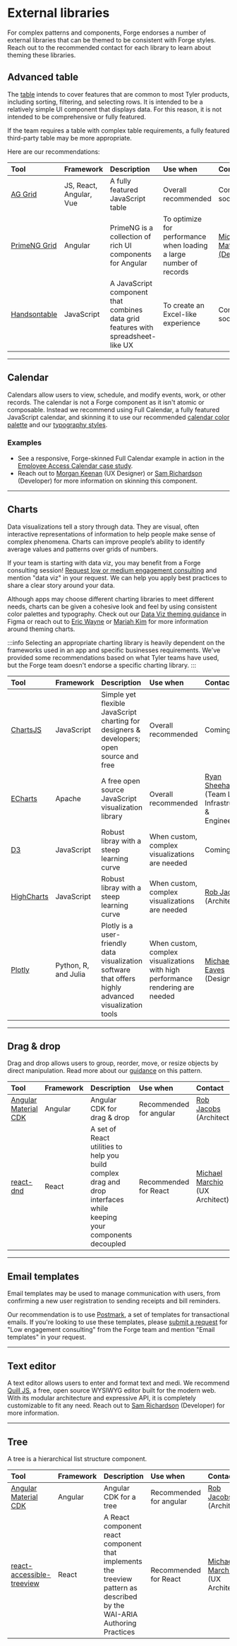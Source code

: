 # External libraries

For complex patterns and components, Forge endorses a number of external libraries that can be themed to be consistent with Forge styles. Reach out to the recommended contact for each library to learn about theming these libraries.

## Advanced table

The [table](/components/table/table) intends to cover features that are common to most Tyler products, including sorting, filtering, and selecting rows. It is intended to be a relatively simple UI component that displays data. For this reason, it is not intended to be comprehensive or fully featured.

If the team requires a table with complex table requirements, a fully featured third-party table  may be more appropriate.

Here are our recommendations:

| Tool              | Framework  | Description       | Use when          | Contact
| :-----------------| :--------- |:----------------- | :---------------- | :---------------
| <a target="_blank" rel="noopener noreferrer" href="https://www.ag-grid.com/">AG Grid</a>  | JS, React, Angular, Vue | A fully featured JavaScript table           |  Overall recommended | Coming soon
| <a target="_blank" rel="noopener noreferrer" href="https://www.primefaces.org/primeng/showcase/#/table/basic">PrimeNG Grid</a> | Angular | PrimeNG is a collection of rich UI components for Angular  | To optimize for performance when loading a large number of records | <a href="mailto:michael.matuszak@tylertech.com">Michael Matuszak (Developer)</a>
| <a target="_blank" rel="noopener noreferrer" href="https://handsontable.com/">Handsontable</a> | JavaScript | A JavaScript component that combines data grid features with spreadsheet-like UX | To create an Excel-like experience | Coming soon

---

## Calendar

Calendars allow users to view, schedule, and modify events, work, or other records. The calendar is not a Forge component as it isn't atomic or composable. Instead we recommend using Full Calendar, a fully featured JavaScript calendar, and skinning it to use our recommended <a rel="noopener noreferrer" href="https://www.figma.com/file/wF374tcYJHbFqKxvVx9fkV/Forge-Calendar-palettes?node-id=0%3A1">calendar color palette</a> and our [typography styles](/styles/typography/).


### Examples

- See a responsive, Forge-skinned Full Calendar example in action in the [Employee Access Calendar case study](/get-started/other/case-studies/ess-calendar/).
- Reach out to [Morgan Keenan](mailto:morgan.keenan@tylertech.com) (UX Designer) or [Sam Richardson](mailto:sam.richardson@tylertech.com) (Developer) for more information on skinning this component.

---

## Charts

Data visualizations tell a story through data. They are visual, often interactive representations of information to help people make sense of complex phenomena. Charts can improve people’s ability to identify average values and patterns over grids of numbers.

If your team is starting with data viz, you may benefit from a Forge consulting session! [Request low or medium engagement consulting](/consulting) and mention "data viz" in your request. We can help you apply best practices to share a clear story around your data.

Although apps may choose different charting libraries to meet different needs, charts can be given a cohesive look and feel by using consistent color palettes and typography. Check out our <a href="https://www.figma.com/file/rP8Of8bjVJUMpJIBFUJqQ3/Data-Viz?node-id=0%3A1">Data Viz theming guidance</a> in Figma or reach out to <a href="mailto:eric.wayne@tylertech.com">Eric Wayne</a> or <a href="mailto:mariah.kim@tylertech.com">Mariah Kim</a> for more information around theming charts. 

:::info
Selecting an appropriate charting library is heavily dependent on the frameworks used in an app and specific businesses requirements. We've provided some recommendations based on what Tyler teams have used, but the Forge team doesn't endorse a specific charting library.
:::

| Tool              | Framework  | Description       | Use when          | Contact
| :-----------------| :--------- |:----------------- | :---------------- | :---------------
| <a target="_blank" rel="noopener noreferrer" href="https://www.chartjs.org/">ChartsJS</a> | JavaScript | Simple yet flexible JavaScript charting for designers & developers; open source and free | Overall recommended | Coming soon
| <a target="_blank" rel="noopener noreferrer" href="https://echarts.apache.org/en/index.html">ECharts</a> | Apache | A free open source JavaScript visualization library | Overall recommended | <a href="mailto: ryan.sheehan@tylertech.com">Ryan Sheehan</a> (Team Lead, Infrastructure & Engineering)
| <a target="_blank" rel="noopener noreferrer" href="https://d3js.org/">D3</a>  | JavaScript | Robust libray with a steep learning curve  |  When custom, complex visualizations are needed | Coming soon
| <a target="_blank" rel="noopener noreferrer" href="https://www.highcharts.com/">HighCharts</a> | JavaScript | Robust libray with a steep learning curve  | When custom, complex visualizations are needed | <a href="mailto:rob.jacobs@tylertech.com">Rob Jacobs</a> (Architect)
| <a target="_blank" rel="noopener noreferrer" href="https://plotly.com/">Plotly</a> | Python, R, and Julia | Plotly is a user-friendly data visualization software that offers highly advanced visualization tools  | When custom, complex visualizations with high performance rendering are needed  | <a href="mailto: michaela.eaves@tylertech.com">Michaela Eaves</a> (Designer)

---

## Drag & drop

Drag and drop allows users to group, reorder, move, or resize objects by direct manipulation. Read more about our [guidance](/patterns/other/drag-and-drop/overview) on this pattern.

| Tool              | Framework  | Description       | Use when          | Contact
| :-----------------| :--------- |:----------------- | :---------------- | :---------------
| <a target="_blank" rel="noopener noreferrer" href="https://material.angular.io/cdk/drag-drop/overview">Angular Material CDK</a>  | Angular | Angular CDK for drag & drop   |  Recommended for angular | <a href="mailto:rob.jacobs@tylertech.com">Rob Jacobs</a> (Architect)
| <a target="_blank" rel="noopener noreferrer" href="https://react-dnd.github.io/react-dnd/about">react-dnd</a> | React | A set of React utilities to help you build complex drag and drop interfaces while keeping your components decoupled  | Recommended for React | <a href="mailto:michael.marchio@tylertech.com">Michael Marchio</a> (UX Architect)

---

## Email templates 

Email templates may be used to manage communication with users, from confirming a new user registration to sending receipts and bill reminders.

Our recommendation is to use <a href="https://postmarkapp.com/transactional-email-templates" target="_blank" rel="noreferrer noopener">Postmark</a>, a set of templates for transactional emails. If you're looking to use these templates, please [submit a request](/consulting) for "Low engagement consulting" from the Forge team and mention "Email templates" in your request.

---

## Text editor 

A text editor allows users to enter and format text and medi. We recommend <a target="_blank" rel="noreferrer noopener" href="https://quilljs.com/">Quill JS</a>, a free, open source WYSIWYG editor built for the modern web. With its modular architecture and expressive API, it is completely customizable to fit any need. Reach out to <a href="mailto:sam.richardson@tylertech.com">Sam Richardson</a> (Developer) for more information.

---

## Tree

A tree is a hierarchical list structure component. 

| Tool              | Framework  | Description       | Use when          | Contact
| :-----------------| :--------- |:----------------- | :---------------- | :---------------
| <a target="_blank" rel="noopener noreferrer" href="https://material.angular.io/cdk/tree/overview">Angular Material CDK</a>  | Angular | Angular CDK for a tree |  Recommended for angular | <a href="mailto:rob.jacobs@tylertech.com">Rob Jacobs</a> (Architect)
| <a target="_blank" rel="noopener noreferrer" href="https://react-accessible-treeview.netlify.app/">react-accessible-treeview</a> | React | A React component react component that implements the treeview pattern as described by the WAI-ARIA Authoring Practices | Recommended for React | <a href="mailto:michael.marchio.com">Michael Marchio</a> (UX Architect)
